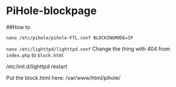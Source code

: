 # PiHole-blockpage

##How to

`nano /etc/pihole/pihole-FTL.conf
BLOCKINGMODE=IP`

`nano /etc/lighttpd/lighttpd.conf`
Change the thing with 404 from `index.php` to `block.html`

/etc/init.d/lighttpd restart

Put the block.html here: /var/www/html/pihole/
